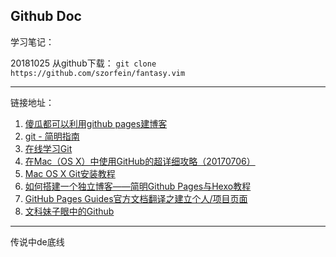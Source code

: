 
## Github Doc ##

学习笔记：

20181025 从github下载： `git clone https://github.com/szorfein/fantasy.vim`






----
链接地址：

1.	[傻瓜都可以利用github pages建博客](http://cyzus.github.io/2015/06/21/github-build-blog/)
2.	[git - 简明指南](http://rogerdudler.github.io/git-guide/index.zh.html)
3.	[在线学习Git](https://learngitbranching.js.org/?NODEMO)
4.	[在Mac（OS X）中使用GitHub的超详细攻略（20170706）](https://blog.csdn.net/baimafujinji/article/details/74533992)
5.	[Mac OS X Git安装教程](http://www.cnblogs.com/ccdev/archive/2012/09/12/2682098.html)
6.	[如何搭建一个独立博客——简明Github Pages与Hexo教程](https://www.jianshu.com/p/141abf1700da?utm_campaign=maleskine&utm_content=note&utm_medium=seo_notes&utm_source=recommendation)
7.	[GitHub Pages Guides官方文档翻译之建立个人/项目页面](https://www.jianshu.com/p/573b7f8461d0)
8.	[文科妹子眼中的Github](https://www.zhihu.com/question/20070065)



-----

传说中de底线
